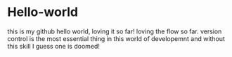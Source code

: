 # Hello-world
this is my github hello world, loving it so far!
loving the flow so far. 
version control is the most essential thing in this world of developemnt and without this skill I guess one is doomed!
